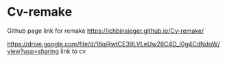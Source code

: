 # Cv-remake
Github page link for remake
https://ichbinsieger.github.io/Cv-remake/ 

https://drive.google.com/file/d/16qjRwtCE39LVLeUw26C4D_I0g4CdNdoW/view?usp=sharing
link to cv
